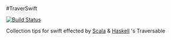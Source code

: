 #TraverSwift

[![Build Status](https://travis-ci.org/UsrNameu1/TraverSwift.svg?branch=master)](https://travis-ci.org/UsrNameu1/TraverSwift)

Collection tips for swift effected by [Scala](http://www.scala-lang.org/api/current/index.html#scala.collection.Traversable) & [Haskell](http://hackage.haskell.org/package/base-4.7.0.2/docs/Data-Traversable.html) 's Traversable
